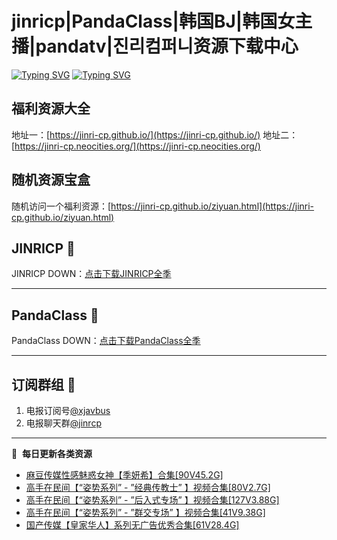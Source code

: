 # jinricp|PandaClass|韩国BJ|韩国女主播|pandatv|진리컴퍼니资源下载中心   
[![Typing SVG](https://readme-typing-svg.herokuapp.com?font=Fira+Code&pause=1000&center=true&vCenter=true&random=true&width=435&lines=所有链接都需要翻墙访问)](https://jinri-cp.neocities.org/free.html)
[![Typing SVG](https://readme-typing-svg.herokuapp.com?font=Fira+Code&pause=1000&center=true&vCenter=true&random=true&width=435&lines=点击进入福利资源下载中心)](https://pandaclass.neocities.org/)
## 福利资源大全
地址一：[https://jinri-cp.github.io/](https://jinri-cp.github.io/)
地址二：[https://jinri-cp.neocities.org/](https://jinri-cp.neocities.org/)
## 随机资源宝盒
随机访问一个福利资源：[https://jinri-cp.github.io/ziyuan.html](https://jinri-cp.github.io/ziyuan.html)
## JINRICP 👋   
JINRICP DOWN：[点击下载JINRICP全季](https://mypikpak.com/s/VODz7HXQoqcX0UrvaXfDtFoPo1)
****
## PandaClass 💯   
PandaClass DOWN：[点击下载PandaClass全季](https://mypikpak.com/s/VOKOTZkoEnkyvCnELVSquM97o1)   
****
## 订阅群组 🔞
1. 电报订阅号[@xjavbus](https://t.me/xjavbus)
2. 电报聊天群[@jinrcp](https://t.me/jinrcp)
**** 
📕 &nbsp;**每日更新各类资源**
<!-- BLOG-POST-LIST:START -->
- [麻豆传媒性感魅惑女神【季妍希】合集[90V45.2G]](https://fuli.rulel.com/556.html)
- [高手在民间【“姿势系列” - ”经典传教士” 】视频合集[80V2.7G]](https://fuli.rulel.com/555.html)
- [高手在民间【“姿势系列” - ”后入式专场” 】视频合集[127V3.88G]](https://fuli.rulel.com/554.html)
- [高手在民间【“姿势系列” - ”群交专场” 】视频合集[41V9.38G]](https://fuli.rulel.com/552.html)
- [国产传媒【皇家华人】系列无广告优秀合集[61V28.4G]](https://fuli.rulel.com/551.html)
<!-- BLOG-POST-LIST:END -->
